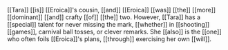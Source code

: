 [[Tara]] [[is]] [[Eroica]]'s cousin, [[and]] [[Eroica]] [[was]] [[the]] [[more]] [[dominant]] [[and]] crafty [[of]] [[the]] two. However, [[Tara]] has a [[special]] talent for never missing the mark, [[whether]] in [[shooting]] [[games]], carnival ball tosses, or clever remarks. She [[also]] is the [[one]] who often foils [[Eroica]]'s plans, [[through]] exercising her own [[will]].